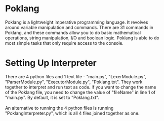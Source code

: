 # Poklang
Poklang is a lightweight imperative programming language. It revolves around variable manipulation and commands. There are 31 commands in Poklang, and these commands allow you to do basic mathematical operations, string manipulation, I/O and boolean logic. Poklang is able to do most simple tasks that only require access to the console.
# Setting Up Interpreter
There are 4 python files and 1 text life - "main.py", "LexerModule.py", "ParserModule.py", "ExecutorModule.py", "Poklang.txt". They work together to interpret and run text as code. If you want to change the name of the Poklang file, you need to change the value of "fileName" in line 1 of "main.py". By default, it is set to "Poklang.txt".<br><br>An alternative to running the 4 python files is running "PoklangInterpreter.py", which is all 4 files joined together as one.
